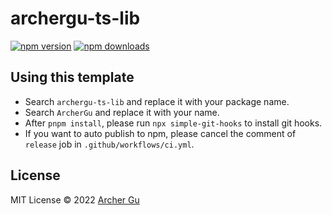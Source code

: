 # archergu-ts-lib

[![npm version](https://badgen.net/npm/v/archergu-ts-lib)](https://npm.im/archergu-ts-lib) [![npm downloads](https://badgen.net/npm/dm/archergu-ts-lib)](https://npm.im/archergu-ts-lib)

## Using this template

- Search `archergu-ts-lib` and replace it with your package name.
- Search `ArcherGu` and replace it with your name.
- After `pnpm install`, please run `npx simple-git-hooks` to install git hooks.
- If you want to auto publish to npm, please cancel the comment of `release` job in `.github/workflows/ci.yml`.

## License

MIT License © 2022 [Archer Gu](https://github.com/archergu)
